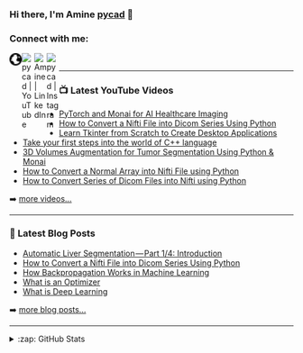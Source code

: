 ### Hi there, I'm Amine [pycad][website] 👋


### Connect with me:

[<img align="left" alt="codeSTACKr.com" width="22px" src="https://raw.githubusercontent.com/iconic/open-iconic/master/svg/globe.svg" />][website]
[<img align="left" alt="pycad | YouTube" width="22px" src="https://cdn.jsdelivr.net/npm/simple-icons@v3/icons/youtube.svg" />][youtube]
[<img align="left" alt="Amine | LinkedIn" width="22px" src="https://cdn.jsdelivr.net/npm/simple-icons@v3/icons/linkedin.svg" />][linkedin]
[<img align="left" alt="pycad | Instagram" width="22px" src="https://cdn.jsdelivr.net/npm/simple-icons@v3/icons/instagram.svg" />][instagram]

<br />

---

### 📺 Latest YouTube Videos

<!-- YOUTUBE:START -->
- [PyTorch and Monai for AI Healthcare Imaging](https://youtu.be/AU4KlXKKnac)
- [How to Convert a Nifti File into Dicom Series Using Python](https://youtu.be/xJ27jQVnh1M)
- [Learn Tkinter from Scratch to Create Desktop Applications](https://youtu.be/Fv82RX4cWW4)
- [Take your first steps into the world of C++ language](https://youtu.be/94T4RQiD4Lo)
- [3D Volumes Augmentation for Tumor Segmentation Using Python & Monai](https://youtu.be/bh9uyUbsj7U)
- [How to Convert a Normal Array into Nifti File using Python](https://youtu.be/RkzsgS-sGFw)
- [How to Convert Series of Dicom Files into Nifti using Python](https://youtu.be/rtUSole1PaQ)
<!-- YOUTUBE:END -->

➡️ [more videos...](https://www.youtube.com/channel/UCdYyILlPlehK4fKS5DiuMXQ)

---

### 📕 Latest Blog Posts

<!-- BLOG-POST-LIST:START -->
- [Automatic Liver Segmentation — Part 1/4: Introduction](https://pycad.co/liver-segmentation-part-1/)
- [How to Convert a Nifti File into Dicom Series Using Python](https://pycad.co/nifti2dicom/)
- [How Backpropagation Works in Machine Learning](https://pycad.co/how-backpropagation-works-in-machine-learning/)
- [What is an Optimizer](https://pycad.co/what-is-an-optimizer/)
- [What is Deep Learning](https://pycad.co/what-is-deep-learning/)
<!-- BLOG-POST-LIST:END -->

➡️ [more blog posts...](https://pycad.co/blog/)

---


<details>
  <summary>:zap: GitHub Stats</summary>

  <img align="left" alt="Amine's GitHub Stats" src="https://github-readme-stats.vercel.app/api?username=amine0110&show_icons=true&hide_border=true" />

</details>

[website]: https://pycad.co/
[course]: https://www.udemy.com/user/pycad-2/
[twitter]: https://twitter.com/codeSTACKr
[youtube]: https://www.youtube.com/channel/UCdYyILlPlehK4fKS5DiuMXQ
[instagram]: https://www.instagram.com/pycad_/
[linkedin]: https://www.linkedin.com/in/mohammed-el-amine-mokhtari-5729a2115/
[webdevplaylist]: https://www.youtube.com/playlist?list=PLkwxH9e_vrAJ0WbEsFA9W3I1W-g_BTsbt
[jsplaylist]: https://www.youtube.com/playlist?list=PLkwxH9e_vrALRJKu7wfXby3MKeflhTu6B
[cssplaylist]: https://www.youtube.com/playlist?list=PLkwxH9e_vrALSdvZuEh6gqQdmDoDIoqz4
[reactplaylist]: https://www.youtube.com/playlist?list=PLkwxH9e_vrAK4TdffpxKY3QGyHCpxFcQ0
